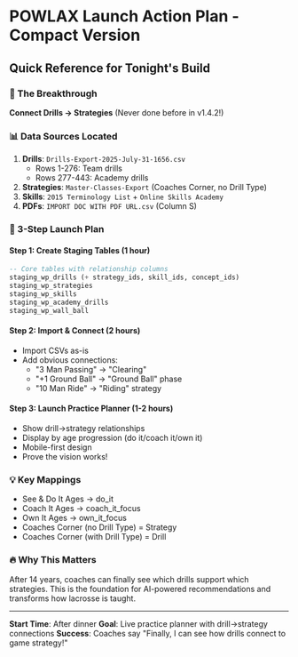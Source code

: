 # POWLAX Launch Action Plan - Compact Version

## Quick Reference for Tonight's Build

### 🎯 The Breakthrough
**Connect Drills → Strategies** (Never done before in v1.4.2!)

### 📊 Data Sources Located
1. **Drills**: `Drills-Export-2025-July-31-1656.csv`
   - Rows 1-276: Team drills
   - Rows 277-443: Academy drills
2. **Strategies**: `Master-Classes-Export` (Coaches Corner, no Drill Type)
3. **Skills**: `2015 Terminology List` + `Online Skills Academy`
4. **PDFs**: `IMPORT DOC WITH PDF URL.csv` (Column S)

### 🚀 3-Step Launch Plan

#### Step 1: Create Staging Tables (1 hour)
```sql
-- Core tables with relationship columns
staging_wp_drills (+ strategy_ids, skill_ids, concept_ids)
staging_wp_strategies
staging_wp_skills
staging_wp_academy_drills
staging_wp_wall_ball
```

#### Step 2: Import & Connect (2 hours)
- Import CSVs as-is
- Add obvious connections:
  - "3 Man Passing" → "Clearing"
  - "+1 Ground Ball" → "Ground Ball" phase
  - "10 Man Ride" → "Riding" strategy

#### Step 3: Launch Practice Planner (1-2 hours)
- Show drill→strategy relationships
- Display by age progression (do it/coach it/own it)
- Mobile-first design
- Prove the vision works!

### 💡 Key Mappings
- See & Do It Ages → do_it
- Coach It Ages → coach_it_focus
- Own It Ages → own_it_focus
- Coaches Corner (no Drill Type) = Strategy
- Coaches Corner (with Drill Type) = Drill

### 🔥 Why This Matters
After 14 years, coaches can finally see which drills support which strategies. This is the foundation for AI-powered recommendations and transforms how lacrosse is taught.

---
**Start Time**: After dinner
**Goal**: Live practice planner with drill→strategy connections
**Success**: Coaches say "Finally, I can see how drills connect to game strategy!"
